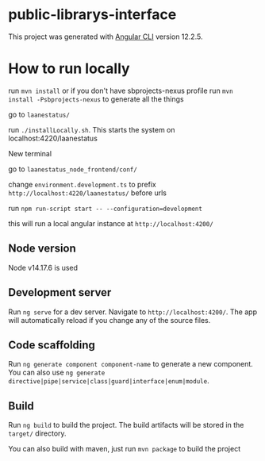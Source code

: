 # public-librarys-interface

This project was generated with [Angular CLI](https://github.com/angular/angular-cli) version 12.2.5.

# How to run locally

run `mvn install` or if you don't have sbprojects-nexus profile run `mvn install -Psbprojects-nexus` to generate all the things

go to `laanestatus/`

run `./installLocally.sh`. This starts the system on localhost:4220/laanestatus

New terminal

go to `laanestatus_node_frontend/conf/`

change `environment.development.ts` to prefix `http://localhost:4220/laanestatus/` before urls

run `npm run-script start -- --configuration=development`

this will run a local angular instance at `http://localhost:4200/`



## Node version
Node v14.17.6 is used

## Development server

Run `ng serve` for a dev server. Navigate to `http://localhost:4200/`. The app will automatically reload if you change any of the source files.

## Code scaffolding

Run `ng generate component component-name` to generate a new component. You can also use `ng generate directive|pipe|service|class|guard|interface|enum|module`.

## Build

Run `ng build` to build the project. The build artifacts will be stored in the `target/` directory.

You can also build with maven, just run `mvn package` to build the project


